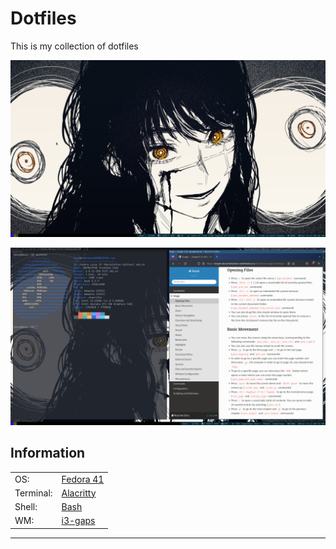 # Dotfiles

This is my collection of dotfiles

![img](/screenshots/img_3.png)


![img](/screenshots/img_4.png)


## Information   	         	                                  
|           |                                                     | 
|---	      | ---	                                                |
| OS:  	    | [Fedora 41](https://getfedora.org/en/)  	              |
| Terminal: | [Alacritty](https://github.com/alacritty/alacritty) |
| Shell:  	| [Bash](https://www.gnu.org/software/bash/manual)   	|
| WM:  	    | [i3-gaps](https://github.com/Airblader/i3)  	      |



---


